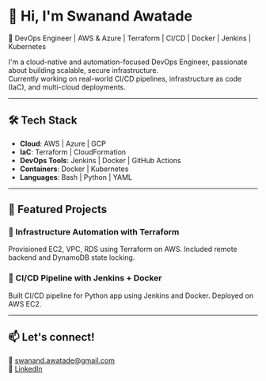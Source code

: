 # 👋 Hi, I'm Swanand Awatade

🚀 DevOps Engineer | AWS & Azure | Terraform | CI/CD | Docker | Jenkins | Kubernetes

I'm a cloud-native and automation-focused DevOps Engineer, passionate about building scalable, secure infrastructure.  
Currently working on real-world CI/CD pipelines, infrastructure as code (IaC), and multi-cloud deployments.

---

## 🛠️ Tech Stack
- **Cloud**: AWS | Azure | GCP
- **IaC**: Terraform | CloudFormation
- **DevOps Tools**: Jenkins | Docker | GitHub Actions
- **Containers**: Docker | Kubernetes
- **Languages**: Bash | Python | YAML

---

## 📁 Featured Projects

### 🧩 Infrastructure Automation with Terraform
Provisioned EC2, VPC, RDS using Terraform on AWS. Included remote backend and DynamoDB state locking.

### 🚀 CI/CD Pipeline with Jenkins + Docker
Built CI/CD pipeline for Python app using Jenkins and Docker. Deployed on AWS EC2.

---

## 📫 Let's connect!
📧 swanand.awatade@gmail.com  
🔗 [LinkedIn](https://www.linkedin.com/in/swanand-awatade/)
